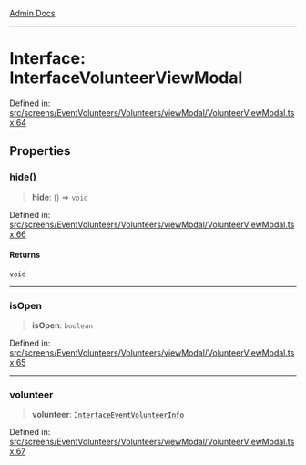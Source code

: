 [Admin Docs](/)

***

# Interface: InterfaceVolunteerViewModal

Defined in: [src/screens/EventVolunteers/Volunteers/viewModal/VolunteerViewModal.tsx:64](https://github.com/PalisadoesFoundation/talawa-admin/blob/main/src/screens/EventVolunteers/Volunteers/viewModal/VolunteerViewModal.tsx#L64)

## Properties

### hide()

> **hide**: () => `void`

Defined in: [src/screens/EventVolunteers/Volunteers/viewModal/VolunteerViewModal.tsx:66](https://github.com/PalisadoesFoundation/talawa-admin/blob/main/src/screens/EventVolunteers/Volunteers/viewModal/VolunteerViewModal.tsx#L66)

#### Returns

`void`

***

### isOpen

> **isOpen**: `boolean`

Defined in: [src/screens/EventVolunteers/Volunteers/viewModal/VolunteerViewModal.tsx:65](https://github.com/PalisadoesFoundation/talawa-admin/blob/main/src/screens/EventVolunteers/Volunteers/viewModal/VolunteerViewModal.tsx#L65)

***

### volunteer

> **volunteer**: [`InterfaceEventVolunteerInfo`](../../../../../../utils/interfaces/interfaces/InterfaceEventVolunteerInfo.md)

Defined in: [src/screens/EventVolunteers/Volunteers/viewModal/VolunteerViewModal.tsx:67](https://github.com/PalisadoesFoundation/talawa-admin/blob/main/src/screens/EventVolunteers/Volunteers/viewModal/VolunteerViewModal.tsx#L67)
